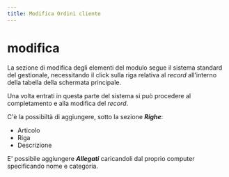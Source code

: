 ```yaml
---
title: Modifica Ordini cliente
---
```


# modifica

La sezione di modifica degli elementi del modulo segue il sistema standard del gestionale, necessitando il click sulla riga relativa al _record_ all'interno della tabella della schermata principale.

Una volta entrati in questa parte del sistema si può procedere al completamento e alla modifica del _record_.

C'è la possibiltà di aggiungere, sotto la sezione _**Righe**_:

* Articolo
* Riga
* Descrizione

E' possibile aggiungere _**Allegati**_ caricandoli dal proprio computer specificando nome e categoria.

